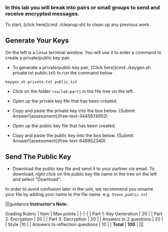 ### In this lab you will break into pairs or small groups to send and receive encrypted messages.

To start, [click here](cmd ./cleanup.sh) to clean up any previous work.

## Generate Your Keys

On the left is a Linux terminal window. You will use it to enter a command to create a private/public key pair.

 - To generate a private/public key pair, [Click here](cmd ./keygen.sh private.txt public.txt) to run the command below

```keygen.sh private.txt public.txt```

 - Click on the folder ```rsa/lab-part1``` in the file tree on the left.
  - Open up the private key file that has been created.

 - Copy and paste the private key into the box below. 
 {Submit Answer!|assessment}(free-text-3445674952)

 - Open up the public key file that has been created.
  - Copy and paste the public key into the box below. 
 {Submit Answer!|assessment}(free-text-648952340)

## Send The Public Key

 - Download the public key file and send it to your partner via email. To download, right click on the public key file name in the tree on the left and select "Download".

In order to avoid confusion later in the unit, we recommend you rename your file by adding your name to the file name. e.g. ```Steve_public.txt```



|||guidance
**Instructor's Note:**

Grading Rubric
| Item | Max points |
|-|-|
| Part 1: Key Generation |	20 |
| Part 2: Encryption |	20 |
| Part 3: Decryption |	20 |
| Answers to 2 questions	| 20 |
| Style	|10 |
| Answers to reflection questions	| 10 |
| **Total** | **100** |
|||
